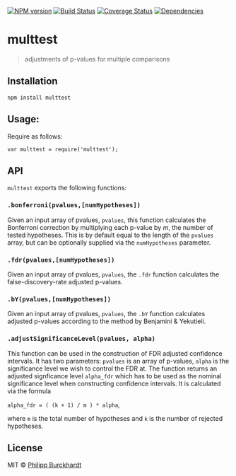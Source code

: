 [![NPM version][npm-image]][npm-url]
[![Build Status][travis-image]][travis-url]
[![Coverage Status][coveralls-image]][coveralls-url]
[![Dependencies][daviddm-image]][daviddm-url]

# multtest

> adjustments of p-values for multiple comparisons

## Installation

```
npm install multtest
```

## Usage:

Require as follows:

```
var multtest = require('multtest');
```

## API

`multtest` exports the following functions:

### `.bonferroni(pvalues,[numHypotheses])`

Given an input array of pvalues, `pvalues`, this function calculates the Bonferroni correction by multiplying each p-value by *m*, the number of tested hypotheses. This is by default equal to the length of the `pvalues` array, but can be optionally supplied via the `numHypotheses` parameter.

### `.fdr(pvalues,[numHypotheses])`

Given an input array of pvalues, `pvalues`, the `.fdr` function calculates the false-discovery-rate adjusted p-values.

### `.bY(pvalues,[numHypotheses])`

Given an input array of pvalues, `pvalues`, the `.bY` function calculates adjusted p-values according to the method by Benjamini & Yekutieli.

### `.adjustSignificanceLevel(pvalues, alpha)`
This function can be used in the construction of FDR adjusted confidence intervals. It has two parameters: `pvalues`
is an array of p-values, `alpha` is the significance level we wish to control the FDR at. The function returns an adjusted signficance level `alpha_fdr`
which has to be used as the nominal significance level when constructing confidence intervals.
It is calculated via the formula

`alpha_fdr = ( (k + 1) / m ) * alpha`,

where `m` is the total number of hypotheses and `k` is the number of rejected hypotheses.

## License

MIT © [Philipp Burckhardt](http://www.philipp-burckhardt.com)

[npm-url]: https://npmjs.org/package/multtest
[npm-image]: https://badge.fury.io/js/multtest.svg

[travis-url]: https://travis-ci.org/Planeshifter/multtest
[travis-image]: https://travis-ci.org/Planeshifter/multtest.svg?branch=master

[coveralls-image]:https://img.shields.io/coveralls/Planeshifter/multtest/master.svg
[coveralls-url]: https://coveralls.io/r/Planeshifter/multtest?branch=master

[daviddm-url]: https://david-dm.org/Planeshifter/multtest
[daviddm-image]: https://david-dm.org/Planeshifter/multtest.svg?theme=shields.io
